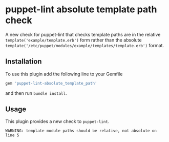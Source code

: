 # puppet-lint absolute template path check

A new check for puppet-lint that checks template paths are in the
relative `template('example/template.erb')` form rather than the absolute
`template('/etc/puppet/modules/example/templates/template.erb')` format.

## Installation

To use this plugin add the following line to your Gemfile

```ruby
gem 'puppet-lint-absolute_template_path'
```

and then run `bundle install`.

## Usage

This plugin provides a new check to `puppet-lint`.

```
WARNING: template module paths should be relative, not absolute on line 5
```
